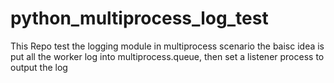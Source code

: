 # python_multiprocess_log_test

This Repo test the logging module in multiprocess scenario
the baisc idea is put all the worker log into multiprocess.queue, 
then set a listener process to output the log

